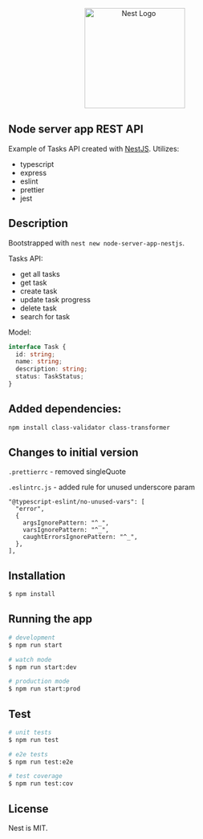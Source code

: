 <p style="text-align: center">
  <a href="https://nestjs.com/" target="blank"><img src="https://nestjs.com/img/logo-small.svg" width="200" alt="Nest Logo" /></a>
</p>

## Node server app REST API

Example of Tasks API created with [NestJS](https://nestjs.com/). Utilizes:

* typescript
* express
* eslint
* prettier
* jest

## Description

Bootstrapped with `nest new node-server-app-nestjs`.

Tasks API:

* get all tasks
* get task
* create task
* update task progress
* delete task
* search for task

Model:

```typescript
interface Task {
  id: string;
  name: string;
  description: string;
  status: TaskStatus;
}
```

## Added dependencies:

```bash
npm install class-validator class-transformer
```

## Changes to initial version

`.prettierrc` - removed singleQuote

`.eslintrc.js` - added rule for unused underscore param

```
"@typescript-eslint/no-unused-vars": [
  "error",
  {
    argsIgnorePattern: "^_",
    varsIgnorePattern: "^_",
    caughtErrorsIgnorePattern: "^_",
  },
],
```

## Installation

```bash
$ npm install
```

## Running the app

```bash
# development
$ npm run start

# watch mode
$ npm run start:dev

# production mode
$ npm run start:prod
```

## Test

```bash
# unit tests
$ npm run test

# e2e tests
$ npm run test:e2e

# test coverage
$ npm run test:cov
```

## License

Nest is MIT.
